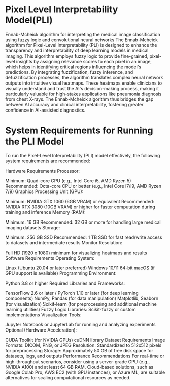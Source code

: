 # Pixel Level Interpretability Model(PLI)
Ennab-Mcheick algorithm for interpreting the medical image classification using fuzzy logic and convolutional neural networks
The Ennab-Mcheick algorithm for Pixel-Level Interpretability (PLI) is designed to enhance the transparency and interpretability of deep learning models in medical imaging. This algorithm employs fuzzy logic to provide fine-grained, pixel-level insights by assigning relevance scores to each pixel in an image, which helps in identifying critical regions influencing the model's predictions. By integrating fuzzification, fuzzy inference, and defuzzification processes, the algorithm translates complex neural network outputs into intuitive visual heatmaps. These heatmaps enable clinicians to visually understand and trust the AI's decision-making process, making it particularly valuable for high-stakes applications like pneumonia diagnosis from chest X-rays. The Ennab-Mcheick algorithm thus bridges the gap between AI accuracy and clinical interpretability, fostering greater confidence in AI-assisted diagnostics.

# System Requirements for Running the PLI Model
To run the Pixel-Level Interpretability (PLI) model effectively, the following system requirements are recommended:

Hardware Requirements
Processor:

Minimum: Quad-core CPU (e.g., Intel Core i5, AMD Ryzen 5)
Recommended: Octa-core CPU or better (e.g., Intel Core i7/i9, AMD Ryzen 7/9)
Graphics Processing Unit (GPU):

Minimum: NVIDIA GTX 1060 (6GB VRAM) or equivalent
Recommended: NVIDIA RTX 3080 (10GB VRAM) or higher for faster computation during training and inference
Memory (RAM):

Minimum: 16 GB
Recommended: 32 GB or more for handling large medical imaging datasets
Storage:

Minimum: 256 GB SSD
Recommended: 1 TB SSD for fast read/write access to datasets and intermediate results
Monitor Resolution:

Full HD (1920 x 1080) minimum for visualizing heatmaps and results
Software Requirements
Operating System:

Linux (Ubuntu 20.04 or later preferred)
Windows 10/11 64-bit
macOS (if GPU support is available)
Programming Environment:

Python 3.8 or higher
Required Libraries and Frameworks:

TensorFlow 2.6 or later / PyTorch 1.10 or later (for deep learning components)
NumPy, Pandas (for data manipulation)
Matplotlib, Seaborn (for visualization)
Scikit-learn (for preprocessing and additional machine learning utilities)
Fuzzy Logic Libraries: Scikit-fuzzy or custom implementations
Visualization Tools:

Jupyter Notebook or JupyterLab for running and analyzing experiments
Optional (Hardware Acceleration):

CUDA Toolkit (for NVIDIA GPUs)
cuDNN library
Dataset Requirements
Image Formats: DICOM, PNG, or JPEG
Resolution: Standardized to 512x512 pixels for preprocessing
Storage: Approximately 50 GB of free disk space for datasets, logs, and outputs
Performance Recommendations
For real-time or high-throughput scenarios, consider using a server-grade GPU (e.g., NVIDIA A100) and at least 64 GB RAM.
Cloud-based solutions, such as Google Colab Pro, AWS EC2 (with GPU instances), or Azure ML, are suitable alternatives for scaling computational resources as needed.
